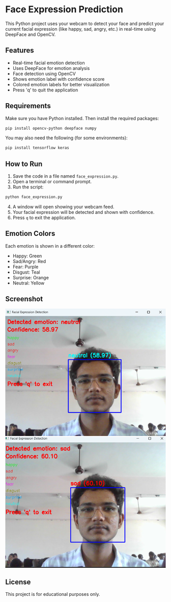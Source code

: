 # Face Expression Prediction

This Python project uses your webcam to detect your face and predict your current facial expression (like happy, sad, angry, etc.) in real-time using DeepFace and OpenCV.

##  Features

- Real-time facial emotion detection
- Uses DeepFace for emotion analysis
- Face detection using OpenCV
- Shows emotion label with confidence score
- Colored emotion labels for better visualization
- Press 'q' to quit the application

##  Requirements

Make sure you have Python installed. Then install the required packages:

```bash
pip install opencv-python deepface numpy
```

You may also need the following (for some environments):

```bash
pip install tensorflow keras
```

##  How to Run

1. Save the code in a file named `face_expression.py`.
2. Open a terminal or command prompt.
3. Run the script:

```bash
python face_expression.py
```

4. A window will open showing your webcam feed.
5. Your facial expression will be detected and shown with confidence.
6. Press `q` to exit the application.

##  Emotion Colors

Each emotion is shown in a different color:

- Happy: Green
- Sad/Angry: Red
- Fear: Purple
- Disgust: Teal
- Surprise: Orange
- Neutral: Yellow

##  Screenshot 

![First_Screenshot](img1.png)
![Second_Screenshot](img2.png)

##  License

This project is for educational purposes only.
